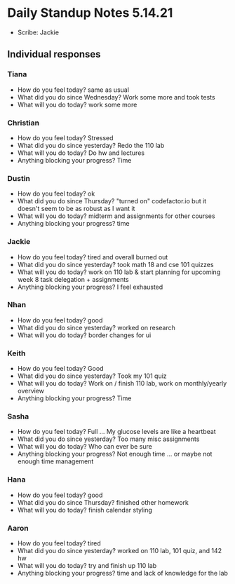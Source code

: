 # Daily Standup Notes 5.14.21
* Scribe: Jackie

## Individual responses
### Tiana
* How do you feel today? same as usual
* What did you do since Wednesday? Work some more and took tests 
* What will you do today? work some more 

### Christian
* How do you feel today? Stressed
* What did you do since yesterday? Redo the 110 lab
* What will you do today? Do hw and lectures
* Anything blocking your progress? Time

### Dustin
* How do you feel today? ok
* What did you do since Thursday? "turned on" codefactor.io but it doesn't seem to be as robust as I want it
* What will you do today? midterm and assignments for other courses
* Anything blocking your progress? time

### Jackie
* How do you feel today? tired and overall burned out
* What did you do since yesterday? took math 18 and cse 101 quizzes
* What will you do today? work on 110 lab & start planning for upcoming week 8 task delegation + assignments
* Anything blocking your progress? I feel exhausted

### Nhan
* How do you feel today? good
* What did you do since yesterday? worked on research
* What will you do today? border changes for ui

### Keith
* How do you feel today? Good
* What did you do since yesterday? Took my 101 quiz
* What will you do today? Work on / finish 110 lab, work on monthly/yearly overview
* Anything blocking your progress? Time

### Sasha
* How do you feel today? Full ... My glucose levels are like a heartbeat
* What did you do since yesterday? Too many misc assignments
* What will you do today? Who can ever be sure
* Anything blocking your progress? Not enough time ... or maybe not enough time management

### Hana
* How do you feel today? good
* What did you do since Thursday? finished other homework
* What will you do today? finish calendar styling

### Aaron 
* How do you feel today? tired
* What did you do since yesterday? worked on 110 lab, 101 quiz, and 142 hw
* What will you do today? try and finish up 110 lab
* Anything blocking your progress? time and lack of knowledge for the lab

